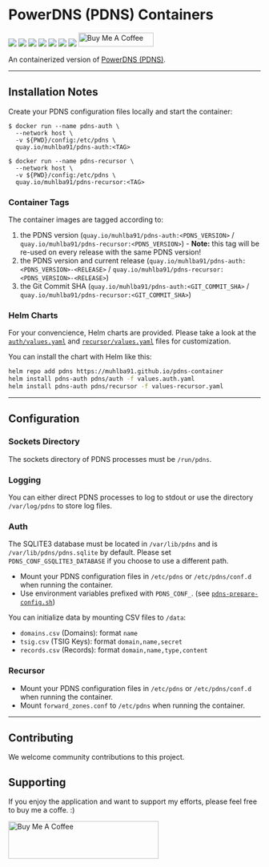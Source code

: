 # PowerDNS (PDNS) Containers

[![](https://img.shields.io/github/license/muhlba91/pdns-container?style=for-the-badge)](LICENSE)
[![](https://img.shields.io/github/workflow/status/muhlba91/pdns-container/Container?style=for-the-badge)](https://github.com/muhlba91/pdns-container/actions)
[![](https://img.shields.io/github/workflow/status/muhlba91/pdns-container/Helm?style=for-the-badge)](https://github.com/muhlba91/pdns-container/actions)
[![](https://img.shields.io/github/release-date/muhlba91/pdns-container?style=for-the-badge)](https://github.com/muhlba91/pdns-container/releases)
[![](https://quay.io/repository/muhlba91/pdns-auth/status)](https://quay.io/repository/muhlba91/pdns-auth)
[![](https://quay.io/repository/muhlba91/pdns-recursor/status)](https://quay.io/repository/muhlba91/pdns-recursor)
[![](https://img.shields.io/endpoint?url=https://artifacthub.io/badge/repository/pdns)](https://artifacthub.io/packages/search?repo=pdns)
<a href="https://www.buymeacoffee.com/muhlba91" target="_blank"><img src="https://cdn.buymeacoffee.com/buttons/default-orange.png" alt="Buy Me A Coffee" height="28" width="150"></a>

An containerized version of [PowerDNS (PDNS)](http://powerdns.com).

---

## Installation Notes

Create your PDNS configuration files locally and start the container:

```shell
$ docker run --name pdns-auth \
  --network host \
  -v ${PWD}/config:/etc/pdns \
  quay.io/muhlba91/pdns-auth:<TAG>

$ docker run --name pdns-recursor \
  --network host \
  -v ${PWD}/config:/etc/pdns \
  quay.io/muhlba91/pdns-recursor:<TAG>
```

### Container Tags

The container images are tagged according to:

1. the PDNS version (`quay.io/muhlba91/pdns-auth:<PDNS_VERSION>` / `quay.io/muhlba91/pdns-recursor:<PDNS_VERSION>`) - **Note:** this tag will be re-used on every release with the same PDNS version!
2. the PDNS version and current release (`quay.io/muhlba91/pdns-auth:<PDNS_VERSION>-<RELEASE>` / `quay.io/muhlba91/pdns-recursor:<PDNS_VERSION>-<RELEASE>`)
3. the Git Commit SHA (`quay.io/muhlba91/pdns-auth:<GIT_COMMIT_SHA>` / `quay.io/muhlba91/pdns-recursor:<GIT_COMMIT_SHA>`)

### Helm Charts

For your convencience, Helm charts are provided. Please take a look at the [`auth/values.yaml`](charts/auth/values.yaml) and [`recursor/values.yaml`](charts/recursor/values.yaml) files for customization.

You can install the chart with Helm like this:

```bash
helm repo add pdns https://muhlba91.github.io/pdns-container
helm install pdns-auth pdns/auth -f values.auth.yaml
helm install pdns-auth pdns/recursor -f values-recursor.yaml
```

---

## Configuration

### Sockets Directory

The sockets directory of PDNS processes must be `/run/pdns`.

### Logging

You can either direct PDNS processes to log to stdout or use the directory `/var/log/pdns` to store log files.

### Auth

The SQLITE3 database must be located in `/var/lib/pdns` and is `/var/lib/pdns/pdns.sqlite` by default.
Please set `PDNS_CONF_GSQLITE3_DATABASE` if you choose to use a different path.

- Mount your PDNS configuration files in `/etc/pdns` or `/etc/pdns/conf.d` when running the container.
- Use environment variables prefixed with `PDNS_CONF_`. (see [`pdns-prepare-config.sh`](containers/auth/assets/pdns-prepare-config.sh))

You can initialize data by mounting CSV files to `/data`:

- `domains.csv` (Domains): format `name`
- `tsig.csv` (TSIG Keys): format `domain,name,secret`
- `records.csv` (Records): format `domain,name,type,content`

### Recursor

- Mount your PDNS configuration files in `/etc/pdns` or `/etc/pdns/conf.d` when running the container.
- Mount `forward_zones.conf` to `/etc/pdns` when running the container.

---

## Contributing

We welcome community contributions to this project.

## Supporting

If you enjoy the application and want to support my efforts, please feel free to buy me a coffe. :)

<a href="https://www.buymeacoffee.com/muhlba91" target="_blank"><img src="https://cdn.buymeacoffee.com/buttons/default-orange.png" alt="Buy Me A Coffee" height="75" width="300"></a>
